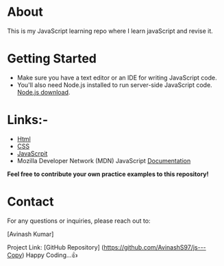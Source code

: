 # About 
This is my JavaScript learning repo where I learn javaScript and revise it.

# Getting Started
* Make sure you have a text editor or an IDE for writing JavaScript code.
* You'll also need Node.js installed to run server-side JavaScript code. [Node.js download](https://nodejs.org/).

# Links:-
* [Html](https://www.w3schools.com/html/)
* [CSS](https://www.w3schools.com/css/)
* [JavaScrpit](https://www.w3schools.com/js/)
* Mozilla Developer Network (MDN) JavaScript [Documentation](https://developer.mozilla.org/en-US/docs/Web/JavaScript)

**Feel free to contribute your own practice examples to this repository!**


# Contact

For any questions or inquiries, please reach out to:

[Avinash Kumar]

Project Link: [GitHub Repository] (https://github.com/AvinashS97/js---Copy) 
Happy Coding...👍
